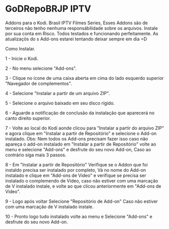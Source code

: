 # GoDRepoBRJP IPTV
Addons para o Kodi. Brasil IPTV Filmes Series, Esses Addons são de terceiros
não tenho nenhuma responsábilidade sobre os arquivos. Instale por sua conta em Risco.
Todos testados e funcionando perfeitamente.
As atualizaçõs do s Add-ons estarei tentando deixar sempre em dia =D

Como Instalar.

1 - Inicie o Kodi.

2 - No menu selecione "Add-ons".

3 - Clique no ícone de uma caixa aberta em cima do lado esquerdo superior "Navegador de complementos".

4 - Selecione "Instalar a partir de um arquivo ZIP".

5 - Selecione o arquivo baixado em seu disco rígido.

6 - Aguarde a notificação de conclusão da instalação que aparecerá no canto direito superior.

7 - Volte ao local do Kodi aonde clicou para "Instalar a partir do arquivo ZIP" e agora clique
em "Instalar a partir de Repositório" e selecione o Add-on instalado. Obs: Nem todos os Add-ons precisam fazer isso caso não
apareça o add-on instalado em "Instalar a partir de Repositório" volte ao menu e selecione
"Add-ons" e desfrute do seu novo Add-on, Caso ao contrário siga mais 3 passos.

8 - Em "Instalar a partir de Repositório" Verifique se o Addon que foi instaldo precisa ser instalado por completo, 
Vá no nome do Add-on instalado e clique em "Add-ons de Video" e verifique se precisa ser instalado
o complemendo de Video, caso não estiver com uma marcação de V instalado instale, e volte ao que clicou
anteriormente em "Add-ons de Video".

9 - Logo após voltar Selecione "Repositório de Add-on" Caso não estiver com uma marcação de V instalado instale.

10 - Pronto logo tudo instalado volte ao menu e Selecione "Add-ons" e desfrute do seu novo Add-on.


